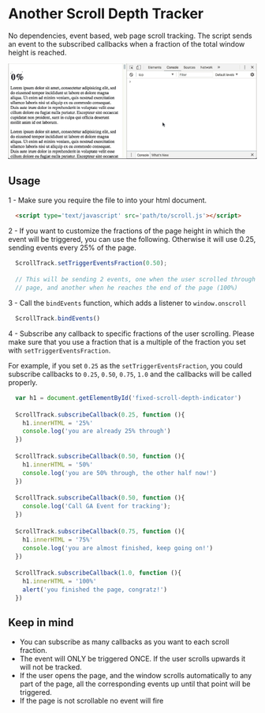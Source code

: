 # Another Scroll Depth Tracker

No dependencies, event based, web page scroll tracking. The script sends an event to the subscribed callbacks when a fraction of the total window height is reached.

![quick script demo](https://raw.githubusercontent.com/matismasters/scroll-track/master/demo.gif)


## Usage

1 - Make sure you require the file to into your html document.

```html
  <script type='text/javascript' src='path/to/scroll.js'></script>
```

2 - If you want to customize the fractions of the page height in which the event will be triggered, you can use the following. Otherwise it will use 0.25, sending events every 25% of the page.

```js
  ScrollTrack.setTriggerEventsFraction(0.50);

  // This will be sending 2 events, one when the user scrolled through 50% of
  // page, and another when he reaches the end of the page (100%)
```

3 - Call the `bindEvents` function, which adds a listener to `window.onscroll`

```js
  ScrollTrack.bindEvents()
```

4 - Subscribe any callback to specific fractions of the user scrolling. Please make sure that you use a fraction that is a multiple of the fraction you set with `setTriggerEventsFraction`.

For example, if you set `0.25` as the `setTriggerEventsFraction`, you could subscribe callbacks to `0.25`, `0.50`, `0.75`, `1.0` and the callbacks will be called properly.

```js
  var h1 = document.getElementById('fixed-scroll-depth-indicator')

  ScrollTrack.subscribeCallback(0.25, function (){
    h1.innerHTML = '25%'
    console.log('you are already 25% through')
  })

  ScrollTrack.subscribeCallback(0.50, function (){
    h1.innerHTML = '50%'
    console.log('you are 50% through, the other half now!')
  })

  ScrollTrack.subscribeCallback(0.50, function (){
    console.log('Call GA Event for tracking');
  })

  ScrollTrack.subscribeCallback(0.75, function (){
    h1.innerHTML = '75%'
    console.log('you are almost finished, keep going on!')
  })

  ScrollTrack.subscribeCallback(1.0, function (){
    h1.innerHTML = '100%'
    alert('you finished the page, congratz!')
  })
```

## Keep in mind

- You can subscribe as many callbacks as you want to each scroll fraction.
- The event will ONLY be triggered ONCE. If the user scrolls upwards it will not be tracked.
- If the user opens the page, and the window scrolls automatically to any part of the page, all the corresponding events up until that point will be triggered.
- If the page is not scrollable no event will fire
